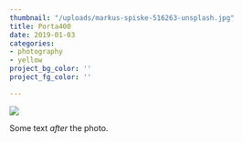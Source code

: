 ```yaml
---
thumbnail: "/uploads/markus-spiske-516263-unsplash.jpg"
title: Porta400
date: 2019-01-03
categories:
- photography
- yellow
project_bg_color: ''
project_fg_color: ''

---
```

  
![](/uploads/markus-spiske-516263-unsplash.jpg)     

Some text _after_ the photo.